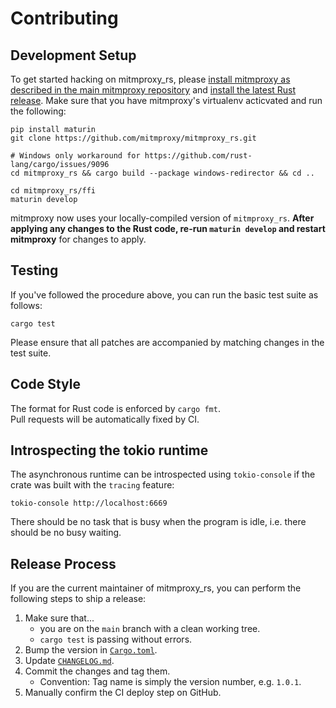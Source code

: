 # Contributing

## Development Setup

To get started hacking on mitmproxy_rs, please [install mitmproxy as described 
in the main mitmproxy repository](https://github.com/mitmproxy/mitmproxy/blob/main/CONTRIBUTING.md#development-setup)
and [install the latest Rust release](https://www.rust-lang.org/tools/install). Make sure that you have mitmproxy's
virtualenv acticvated and run the following:

```shell
pip install maturin
git clone https://github.com/mitmproxy/mitmproxy_rs.git

# Windows only workaround for https://github.com/rust-lang/cargo/issues/9096
cd mitmproxy_rs && cargo build --package windows-redirector && cd ..

cd mitmproxy_rs/ffi
maturin develop
```

mitmproxy now uses your locally-compiled version of `mitmproxy_rs`. **After applying any changes to the Rust code, 
re-run `maturin develop` and restart mitmproxy** for changes to apply.


## Testing

If you've followed the procedure above, you can run the basic test suite as follows:

```shell
cargo test
```

Please ensure that all patches are accompanied by matching changes in the test suite.


## Code Style

The format for Rust code is enforced by `cargo fmt`.  
Pull requests will be automatically fixed by CI.


## Introspecting the tokio runtime

The asynchronous runtime can be introspected using `tokio-console` if the crate
was built with the `tracing` feature:

```shell
tokio-console http://localhost:6669
```

There should be no task that is busy when the program is idle, i.e. there should
be no busy waiting.


## Release Process

If you are the current maintainer of mitmproxy_rs,
you can perform the following steps to ship a release:

1. Make sure that...
   - you are on the `main` branch with a clean working tree.
   - `cargo test` is passing without errors.
2. Bump the version in [`Cargo.toml`](Cargo.toml).
3. Update [`CHANGELOG.md`](./CHANGELOG.md).
4. Commit the changes and tag them.
   - Convention: Tag name is simply the version number, e.g. `1.0.1`.
5. Manually confirm the CI deploy step on GitHub.
